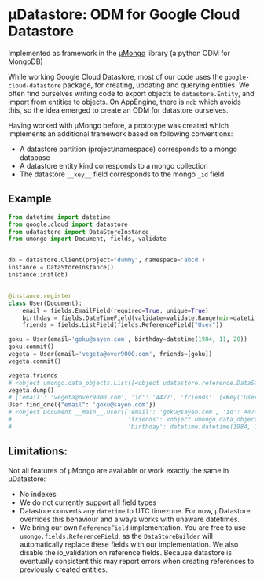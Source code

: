 # μDatastore: ODM for Google Cloud Datastore
Implemented as framework in the [μMongo](https://github.com/Scille/umongo) library (a python ODM for MongoDB)

While working Google Cloud Datastore, most of our code uses the `google-cloud-datastore` package, 
for creating, updating and querying entities. We often find ourselves writing code to export objects
to `datastore.Entity`, and import from entities to objects. On AppEngine, there is `ndb` which avoids this,
so the idea emerged to create an ODM for datastore ourselves. 

Having worked with μMongo before, a prototype was created which implements an additional framework based on 
following conventions:
* A datastore partition (project/namespace) corresponds to a mongo database
* A datastore entity kind corresponds to a mongo collection
* The datastore `__key__` field corresponds to the mongo `_id` field

## Example
```python
from datetime import datetime
from google.cloud import datastore
from udatastore import DataStoreInstance
from umongo import Document, fields, validate


db = datastore.Client(project="dummy", namespace='abcd')
instance = DataStoreInstance()
instance.init(db)


@instance.register
class User(Document):
    email = fields.EmailField(required=True, unique=True)
    birthday = fields.DateTimeField(validate=validate.Range(min=datetime(1900, 1, 1)))
    friends = fields.ListField(fields.ReferenceField("User"))

goku = User(email='goku@sayen.com', birthday=datetime(1984, 11, 20))
goku.commit()
vegeta = User(email='vegeta@over9000.com', friends=[goku])
vegeta.commit()

vegeta.friends
# <object umongo.data_objects.List([<object udatastore.reference.DataStoreReference(document=User, pk=<Key('User', 4476), project=dummy>)>])>
vegeta.dump()
# {'email': 'vegeta@over9000.com', 'id': '4477', 'friends': [<Key('User', 4476), project=dummy>]}
User.find_one({"email": 'goku@sayen.com'})
# <object Document __main__.User({'email': 'goku@sayen.com', 'id': 4474,
#                                 'friends': <object umongo.data_objects.List([])>,
#                                 'birthday': datetime.datetime(1984, 11, 20, 0, 0)})>
```

## Limitations:
Not all features of μMongo are available or work exactly the same in μDatastore:
* No indexes
* We do not currently support all field types
* Datastore converts any `datetime` to UTC timezone. For now, μDatastore overrides this behaviour and always works with
unaware datetimes.
* We bring our own `ReferenceField` implementation. You are free to use `umongo.fields.ReferenceField`, as the `DataStoreBuilder` 
will automatically replace these fields with our implementation. We also disable the io_validation on reference fields.
Because datastore is eventually consistent this may report errors when creating references to previously created entities.

